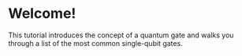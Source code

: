 # Welcome!

This tutorial introduces the concept of a quantum gate and walks you through a list of the most common single-qubit gates.
